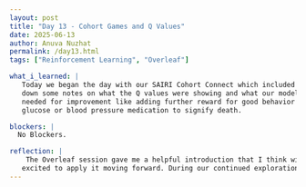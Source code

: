 ```yaml
---
layout: post
title: "Day 13 - Cohort Games and Q Values"
date: 2025-06-13
author: Anuva Nuzhat
permalink: /day13.html
tags: ["Reinforcement Learning", "Overleaf"]

what_i_learned: |
   Today we began the day with our SAIRI Cohort Connect which included some fun games and a workshop. During the workshop I got a           introduction to Overleaf as a way to prepare for writing our final project papers. We then looked over the RL framework again and I jotted
   down some notes on what the Q values were showing and what our model had learnt. Although it's a really good start I noticed some things
   needed for improvement like adding further reward for good behavior and ending the program if the agent gets to dangerous levels of 
   glucose or blood pressure medication to signify death. 

blockers: |
  No Blockers.

reflection: |
    The Overleaf session gave me a helpful introduction that I think will be particularly helpful for our collaborative paper and I'm
   excited to apply it moving forward. During our continued exploration of the reinforcement learning (RL) framework, I revisited the Q-       values generated by our agent and spent some time interpreting what the model has learned so far. I was able to make sense of how the          agent is currently navigating treatment decisions based on glucose and blood pressure states. I tried also looking further to see how it    could be improved to which I hope to implement and see how the Q values change. 
---
```

